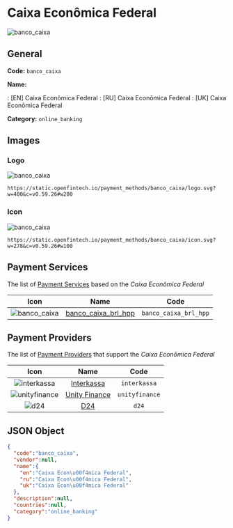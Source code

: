 
# Caixa Econômica Federal 
![banco_caixa](https://static.openfintech.io/payment_methods/banco_caixa/logo.svg?w=400&c=v0.59.26#w200)  

## General 
**Code:** `banco_caixa` 
 
**Name:** 
 
:	[EN] Caixa Econômica Federal 
:	[RU] Caixa Econômica Federal 
:	[UK] Caixa Econômica Federal 
 
**Category:** `online_banking` 
 

## Images 

### Logo 
![banco_caixa](https://static.openfintech.io/payment_methods/banco_caixa/logo.svg?w=400&c=v0.59.26#w200)  

```
https://static.openfintech.io/payment_methods/banco_caixa/logo.svg?w=400&c=v0.59.26#w200
```  

### Icon 
![banco_caixa](https://static.openfintech.io/payment_methods/banco_caixa/icon.svg?w=278&c=v0.59.26#w100)  

```
https://static.openfintech.io/payment_methods/banco_caixa/icon.svg?w=278&c=v0.59.26#w100
```  

## Payment Services 
 
The list of [Payment Services](/payment-services/) based on the _Caixa Econômica Federal_ 

|Icon|Name|Code| 
|:---:|:---:|:---:| 
|![banco_caixa](https://static.openfintech.io/payment_methods/banco_caixa/icon.svg?w=278&c=v0.59.26#w100) |[banco_caixa_brl_hpp](/payment-services/banco_caixa_brl_hpp/)|`banco_caixa_brl_hpp`| 
 

## Payment Providers 
 
The list of [Payment Providers](/payment-providers/) that support the _Caixa Econômica Federal_ 

|Icon|Name|Code| 
|:---:|:---:|:---:| 
|![interkassa](https://static.openfintech.io/payment_providers/interkassa/icon.svg?w=278&c=v0.59.26#w100) |[Interkassa](/payment-providers/interkassa/)|`interkassa`| 
|![unityfinance](https://static.openfintech.io/payment_providers/unityfinance/icon.svg?w=278&c=v0.59.26#w100) |[Unity Finance](/payment-providers/unityfinance/)|`unityfinance`| 
|![d24](https://static.openfintech.io/payment_providers/d24/icon.svg?w=278&c=v0.59.26#w100) |[D24](/payment-providers/d24/)|`d24`| 
 

## JSON Object 

```json
{
  "code":"banco_caixa",
  "vendor":null,
  "name":{
    "en":"Caixa Econ\u00f4mica Federal",
    "ru":"Caixa Econ\u00f4mica Federal",
    "uk":"Caixa Econ\u00f4mica Federal"
  },
  "description":null,
  "countries":null,
  "category":"online_banking"
}
```  
